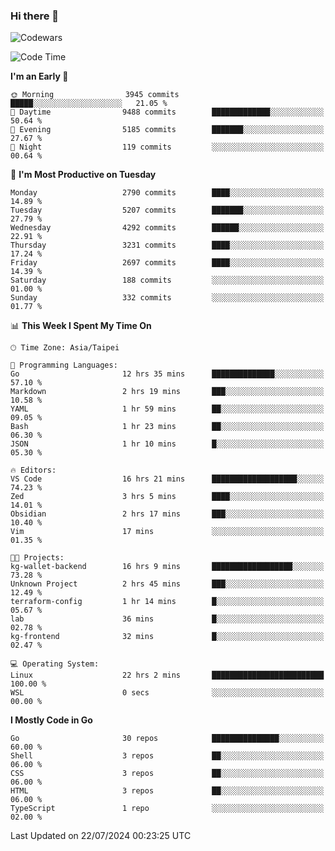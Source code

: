 ### Hi there 👋

![Codewars](https://www.codewars.com/users/omegaatt36/badges/small)

<!--START_SECTION:waka-->
![Code Time](http://img.shields.io/badge/Code%20Time-2%2C629%20hrs%2039%20mins-blue)

**I'm an Early 🐤** 

```text
🌞 Morning                3945 commits        █████░░░░░░░░░░░░░░░░░░░░   21.05 % 
🌆 Daytime                9488 commits        █████████████░░░░░░░░░░░░   50.64 % 
🌃 Evening                5185 commits        ███████░░░░░░░░░░░░░░░░░░   27.67 % 
🌙 Night                  119 commits         ░░░░░░░░░░░░░░░░░░░░░░░░░   00.64 % 
```
📅 **I'm Most Productive on Tuesday** 

```text
Monday                   2790 commits        ████░░░░░░░░░░░░░░░░░░░░░   14.89 % 
Tuesday                  5207 commits        ███████░░░░░░░░░░░░░░░░░░   27.79 % 
Wednesday                4292 commits        ██████░░░░░░░░░░░░░░░░░░░   22.91 % 
Thursday                 3231 commits        ████░░░░░░░░░░░░░░░░░░░░░   17.24 % 
Friday                   2697 commits        ████░░░░░░░░░░░░░░░░░░░░░   14.39 % 
Saturday                 188 commits         ░░░░░░░░░░░░░░░░░░░░░░░░░   01.00 % 
Sunday                   332 commits         ░░░░░░░░░░░░░░░░░░░░░░░░░   01.77 % 
```


📊 **This Week I Spent My Time On** 

```text
🕑︎ Time Zone: Asia/Taipei

💬 Programming Languages: 
Go                       12 hrs 35 mins      ██████████████░░░░░░░░░░░   57.10 % 
Markdown                 2 hrs 19 mins       ███░░░░░░░░░░░░░░░░░░░░░░   10.58 % 
YAML                     1 hr 59 mins        ██░░░░░░░░░░░░░░░░░░░░░░░   09.05 % 
Bash                     1 hr 23 mins        ██░░░░░░░░░░░░░░░░░░░░░░░   06.30 % 
JSON                     1 hr 10 mins        █░░░░░░░░░░░░░░░░░░░░░░░░   05.30 % 

🔥 Editors: 
VS Code                  16 hrs 21 mins      ███████████████████░░░░░░   74.23 % 
Zed                      3 hrs 5 mins        ████░░░░░░░░░░░░░░░░░░░░░   14.01 % 
Obsidian                 2 hrs 17 mins       ███░░░░░░░░░░░░░░░░░░░░░░   10.40 % 
Vim                      17 mins             ░░░░░░░░░░░░░░░░░░░░░░░░░   01.35 % 

🐱‍💻 Projects: 
kg-wallet-backend        16 hrs 9 mins       ██████████████████░░░░░░░   73.28 % 
Unknown Project          2 hrs 45 mins       ███░░░░░░░░░░░░░░░░░░░░░░   12.49 % 
terraform-config         1 hr 14 mins        █░░░░░░░░░░░░░░░░░░░░░░░░   05.67 % 
lab                      36 mins             █░░░░░░░░░░░░░░░░░░░░░░░░   02.78 % 
kg-frontend              32 mins             █░░░░░░░░░░░░░░░░░░░░░░░░   02.47 % 

💻 Operating System: 
Linux                    22 hrs 2 mins       █████████████████████████   100.00 % 
WSL                      0 secs              ░░░░░░░░░░░░░░░░░░░░░░░░░   00.00 % 
```

**I Mostly Code in Go** 

```text
Go                       30 repos            ███████████████░░░░░░░░░░   60.00 % 
Shell                    3 repos             ██░░░░░░░░░░░░░░░░░░░░░░░   06.00 % 
CSS                      3 repos             ██░░░░░░░░░░░░░░░░░░░░░░░   06.00 % 
HTML                     3 repos             ██░░░░░░░░░░░░░░░░░░░░░░░   06.00 % 
TypeScript               1 repo              ░░░░░░░░░░░░░░░░░░░░░░░░░   02.00 % 
```




 Last Updated on 22/07/2024 00:23:25 UTC
<!--END_SECTION:waka-->

<!--
**omegaatt36/omegaatt36** is a ✨ _special_ ✨ repository because its `README.md` (this file) appears on your GitHub profile.

Here are some ideas to get you started:

- 🔭 I’m currently working on ...
- 🌱 I’m currently learning ...
- 👯 I’m looking to collaborate on ...
- 🤔 I’m looking for help with ...
- 💬 Ask me about ...
- 📫 How to reach me: ...
- 😄 Pronouns: ...
- ⚡ Fun fact: ...
-->
